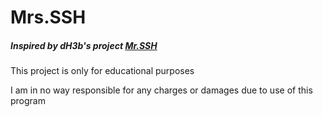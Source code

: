 # Mrs.SSH
##### Inspired by dH3b's project  	[**Mr.SSH**](https://github.com/dh3b/MrSSH)


This project is only for educational purposes

I am in no way responsible for any charges or damages due to use of this program
